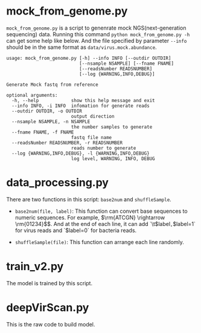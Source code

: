 # mock_from_genome.py
`mock_from_genome.py` is a script to genenrate mock NGS(next-generation sequencing) data. Running this command `python mock_from_genome.py -h` can get some help like below. And the file specified by parameter `--info` should be in the same format as `data/virus.mock.abundance`.
```
usage: mock_from_genome.py [-h] --info INFO [--outdir OUTDIR]
                           [--nsample NSAMPLE] [--fname FNAME]
                           [--readsNumber READSNUMBER]
                           [--log {WARNING,INFO,DEBUG}]

Generate Mock fastq from reference

optional arguments:
  -h, --help            show this help message and exit
  --info INFO, -i INFO  infomation for generate reads
  --outdir OUTDIR, -o OUTDIR
                        output direction
  --nsample NSAMPLE, -n NSAMPLE
                        the number samples to generate
  --fname FNAME, -f FNAME
                        fastq file name
  --readsNumber READSNUMBER, -r READSNUMBER
                        reads number to generate
  --log {WARNING,INFO,DEBUG}, -l {WARNING,INFO,DEBUG}
                        log level, WARNING, INFO, DEBUG
```

# data_processing.py

There are two functions in this script: `base2num` and `shuffleSample`.  
* `base2num(file, label)`:  This function can convert base sequences to numeric sequences. For example, $\rm{ATCGN} \rightarrow \rm{01234}$$. And at the end of each line, it can add `\t$label`,`$label=1` for virus reads and `$label=0` for bacteria reads.

* `shuffleSample(file)`: This function can arrange each line randomly.

# train_v2.py

The model is trained by this script.

# deepVirScan.py

This is the raw code to build model.
